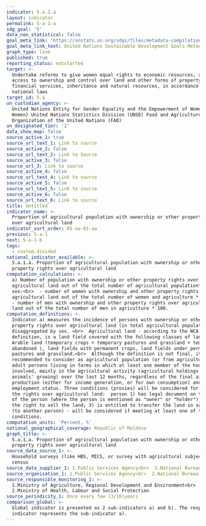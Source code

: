 ```yaml
---
indicator: 5.a.1.a
layout: indicator
permalink: 5-a-1-a
sdg_goal: '5'
data_non_statistical: false
goal_meta_link: 'https://unstats.un.org/sdgs/files/metadata-compilation/Metadata-Goal-5.pdf '
goal_meta_link_text: United Nations Sustainable Development Goals Metadata (PDF 4.0 MB)
graph_type: line
published: true
reporting_status: notstarted
target: >-
  Undertake reforms to give women equal rights to economic resources, as well as
  access to ownership and control over land and other forms of property,
  financial services, inheritance and natural resources, in accordance with
  national laws
target_id: 5.a
un_custodian_agency: >-
  United Nations Entity for Gender Equality and the Empowerment of Women (UN
  Women) United Nations Statistics Division (UNSD) Food and Agriculture
  Organization of the United Nations (FAO)
un_designated_tier: '2'
data_show_map: false
source_active_1: true
source_url_text_1: Link to source
source_active_2: false
source_url_text_2: Link to Source
source_active_3: false
source_url_3: Link to source
source_active_4: false
source_url_text_4: Link to source
source_active_5: false
source_url_text_5: Link to source
source_active_6: false
source_url_text_6: Link to source
title: Untitled
indicator_name: >-
  Proportion of agricultural population with ownership or other property rights
  over agricultural land
indicator_sort_order: 05-aa-01-aa
previous: 5-a-1
next: 5-a-1-b
tags:
  - custom.divided
national_indicator_available: >-
  5.a.1.a. Proportion of agricultural population with ownership or other
  property rights over agricultural land
computation_calculations: >-
  a) Number of population with ownership or other property rights over
  agricultural land out of the total number of agricultural population*100, by
  sex:<br>  - number of women with ownership and other property rights over
  agricultural land out of the total number of women and agriculture * 100<br> 
  - number of men with ownership and other property rights over agricultural
  land out of the total number of men in agriculture * 100.
computation_definitions: >-
  Indicator a) measures the incidence of persons with ownership or other
  property rights over agricultural land (in total agricultural population),
  disaggregated by sex. <br>  Agricultural land - according to the WCA 2020
  definition, is a land field covered with the following classes of land use:
  Arable land (temporary crops + temporary pastures and grassland + temporary
  abandoned ), land fields with permanent crops, land fields under permanent
  pastures and grassland.<br>  Although the definition is not final, it is
  recommended to consider as agricultural population (or from agriculture) the
  adult persons living in farms in which at least one member of the household is
  involved, mainly in the agricultural activity (agricultural holdings and/or
  animals' growing) over the last 12 months, regardless of the final aim of
  production (either for income generation, or for own consumption) and
  employment status. Three conditions (proxies) will be considered for defining
  the rights over agricultural land:  person 1) has legal document on the name
  of the person (where the person is mentioned as "owner" or "holder"); 2) has
  the right to sell the land; 3) is entitled to transfer the land in succession
  (to another person) - will be considered if meeting at least one of the
  conditions.
computation_units: 'Percent, %'
national_geographical_coverage: Republic of Moldova
graph_title: >-
  5.a.1.a. Proportion of agricultural population with ownership or other
  property rights over agricultural land
source_data_source_1: >-
  Household surveys (like HBS, MICS, or survey with agricultural subjects) or
  census
source_data_supplier_1: 1.Public Services Agency<br>  2.National Bureau of Statistics
source_organisation_1: 1.Public Services Agency<br>  2.National Bureau of Statistics
source_responsible_monitoring_1: >-
  1.Ministry of Agriculture, Regional Development and Environment<br> 
  2.Ministry of Health, Labour and Social Protection
source_periodicity_1: Once every few (3/10)years
comparison_global: >-
  Global indicator is presented as 2 sub-indicators a) and b). The respective
  indicator represents the sub-indicator a).
---
```

